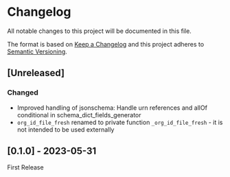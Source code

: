 # Changelog

All notable changes to this project will be documented in this file.

The format is based on [Keep a Changelog](http://keepachangelog.com/en/1.0.0/)
and this project adheres to [Semantic Versioning](http://semver.org/spec/v2.0.0.html).

## [Unreleased]

### Changed

- Improved handling of jsonschema: Handle urn references and allOf conditional in schema_dict_fields_generator
- `org_id_file_fresh` renamed to private function `_org_id_file_fresh` - it is not intended to be used externally


## [0.1.0] - 2023-05-31

First Release


